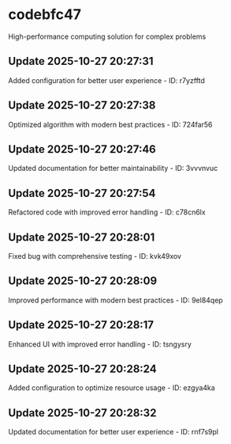 # codebfc47
High-performance computing solution for complex problems

## Update 2025-10-27 20:27:31
Added configuration for better user experience - ID: r7yzfftd


## Update 2025-10-27 20:27:38
Optimized algorithm with modern best practices - ID: 724far56


## Update 2025-10-27 20:27:46
Updated documentation for better maintainability - ID: 3vvvnvuc


## Update 2025-10-27 20:27:54
Refactored code with improved error handling - ID: c78cn6lx


## Update 2025-10-27 20:28:01
Fixed bug with comprehensive testing - ID: kvk49xov


## Update 2025-10-27 20:28:09
Improved performance with modern best practices - ID: 9el84qep


## Update 2025-10-27 20:28:17
Enhanced UI with improved error handling - ID: tsngysry


## Update 2025-10-27 20:28:24
Added configuration to optimize resource usage - ID: ezgya4ka


## Update 2025-10-27 20:28:32
Updated documentation for better user experience - ID: rnf7s9pl

